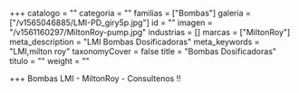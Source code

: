 +++
catalogo = ""
categoria = ""
familias = ["Bombas"]
galeria = ["/v1565046885/LMI-PD_giry5p.jpg"]
id = ""
imagen = "/v1561160297/MiltonRoy-pump.jpg"
industrias = []
marcas = ["MiltonRoy"]
meta_description = "LMI Bombas Dosificadoras"
meta_keywords = "LMI,milton roy"
taxonomyCover = false
title = "Bombas Dosificadoras"
titulo = ""
weight = ""

+++
Bombas LMI - MiltonRoy - Consultenos !!